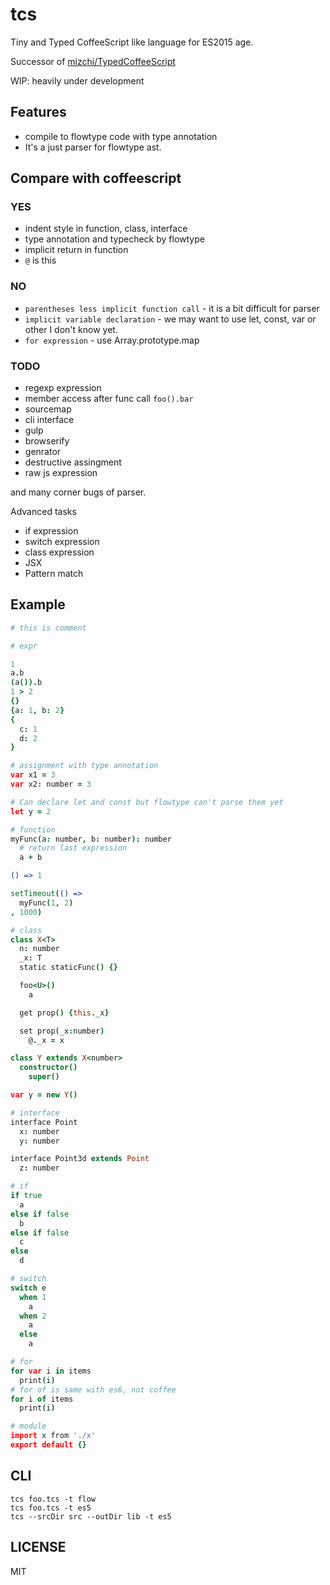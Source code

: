 # tcs

Tiny and Typed CoffeeScript like language for ES2015 age.

Successor of [mizchi/TypedCoffeeScript](https://github.com/mizchi/TypedCoffeeScript "mizchi/TypedCoffeeScript")

WIP: heavily under development

## Features

- compile to flowtype code with type annotation
- It's a just parser for flowtype ast.

## Compare with coffeescript

### **YES**

- indent style in function, class, interface
- type annotation and typecheck by flowtype
- implicit return in function
- `@` is this

### **NO**

- `parentheses less implicit function call` - it is a bit difficult for parser
- `implicit variable declaration` - we may want to use let, const, var or other I don't know yet.
- `for expression` - use Array.prototype.map

### TODO

- regexp expression
- member access after func call `foo().bar`
- sourcemap
- cli interface
- gulp
- browserify
- genrator
- destructive assingment
- raw js expression

and many corner bugs of parser.

Advanced tasks

- if expression
- switch expression
- class expression
- JSX
- Pattern match

## Example

```coffee
# this is comment

# expr

1
a.b
(a()).b
1 > 2
{}
{a: 1, b: 2}
{
  c: 1
  d: 2
}

# assignment with type annotation
var x1 = 3
var x2: number = 3

# Can declare let and const but flowtype can't parse them yet
let y = 2

# function
myFunc(a: number, b: number): number
  # return last expression
  a + b

() => 1

setTimeout(() =>
  myFunc(1, 2)
, 1000)

# class
class X<T>
  n: number
  _x: T
  static staticFunc() {}

  foo<U>()
    a

  get prop() {this._x}

  set prop(_x:number)
    @._x = x

class Y extends X<number>
  constructor()
    super()

var y = new Y()

# interface
interface Point
  x: number
  y: number

interface Point3d extends Point
  z: number

# if
if true
  a
else if false
  b
else if false
  c
else
  d

# switch
switch e
  when 1
    a
  when 2
    a
  else
    a

# for
for var i in items
  print(i)
# for of is same with es6, not coffee
for i of items
  print(i)

# module
import x from './x'
export default {}
```

## CLI

```
tcs foo.tcs -t flow
tcs foo.tcs -t es5
tcs --srcDir src --outDir lib -t es5
```

## LICENSE

MIT
